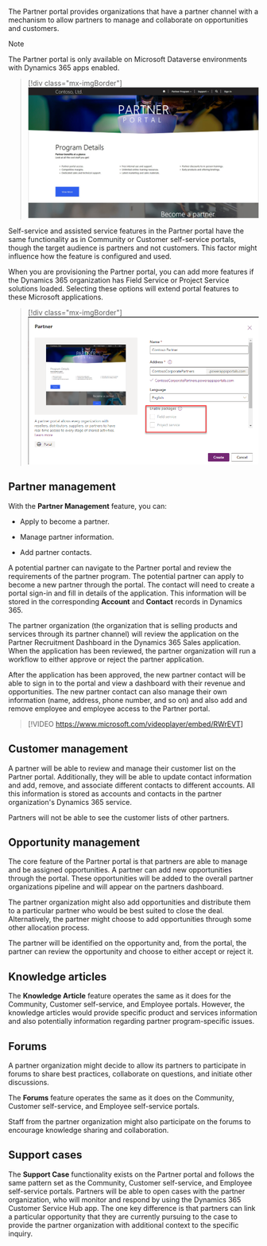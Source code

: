 The Partner portal provides organizations that have a partner channel with a mechanism to allow partners to manage and collaborate on opportunities and customers.

> [!NOTE]
> The Partner portal is only available on Microsoft Dataverse environments with Dynamics 365 apps enabled.

> [!div class="mx-imgBorder"]
> [![Partner Portal Home Page](../media/5-partner-portal-home.png)](../media/5-partner-portal-home.png#lightbox)

Self-service and assisted service features in the Partner portal have the same functionality as in Community or Customer self-service portals, though the target audience is partners and not customers. This factor might influence how the feature is configured and used.

When you are provisioning the Partner portal, you can add more features if the Dynamics 365 organization has Field Service or Project Service solutions loaded. Selecting these options will extend portal features to these Microsoft applications.

> [!div class="mx-imgBorder"]
> [![Enable Packages](../media/5-partner-add-ons.png)](../media/5-partner-add-ons.png#lightbox)

## Partner management

With the **Partner Management** feature, you can:

- Apply to become a partner.

- Manage partner information.

- Add partner contacts.

A potential partner can navigate to the Partner portal and review the requirements of the partner program. The potential partner can apply to become a new partner through the portal. The contact will need to create a portal sign-in and fill in details of the application. This information will be stored in the corresponding **Account** and **Contact** records in Dynamics 365.

The partner organization (the organization that is selling products and services through its partner channel) will review the application on the Partner Recruitment Dashboard in the Dynamics 365 Sales application. When the application has been reviewed, the partner organization will run a workflow to either approve or reject the partner application.

After the application has been approved, the new partner contact will be able to sign in to the portal and view a dashboard with their revenue and opportunities. The new partner contact can also manage their own information (name, address, phone number, and so on) and also add and remove employee and employee access to the Partner portal.

> [!VIDEO https://www.microsoft.com/videoplayer/embed/RWrEVT]

## Customer management

A partner will be able to review and manage their customer list on the Partner portal. Additionally, they will be able to update contact information and add, remove, and associate different contacts to different accounts. All this information is stored as accounts and contacts in the partner organization's Dynamics 365 service.

Partners will not be able to see the customer lists of other partners.

## Opportunity management

The core feature of the Partner portal is that partners are able to manage and be assigned opportunities. A partner can add new opportunities through the portal. These opportunities will be added to the overall partner organizations pipeline and will appear on the partners dashboard.

The partner organization might also add opportunities and distribute them to a particular partner who would be best suited to close the deal. Alternatively, the partner might choose to add opportunities through some other allocation process.  

The partner will be identified on the opportunity and, from the portal, the partner can review the opportunity and choose to either accept or reject it.

## Knowledge articles

The **Knowledge Article** feature operates the same as it does for the Community, Customer self-service, and Employee portals. However, the knowledge articles would provide specific product and services information and also potentially information regarding partner program-specific issues.


## Forums

A partner organization might decide to allow its partners to participate in forums to share best practices, collaborate on questions, and initiate other discussions.  

The **Forums** feature operates the same as it does on the Community, Customer self-service, and Employee self-service portals.

Staff from the partner organization might also participate on the forums to encourage knowledge sharing and collaboration.


## Support cases

The **Support Case** functionality exists on the Partner portal and follows the same pattern set as the Community, Customer self-service, and Employee self-service portals.  Partners will be able to open cases with the partner organization, who will monitor and respond by using the Dynamics 365 Customer Service Hub app. The one key difference is that partners can link a particular opportunity that they are currently pursuing to the case to provide the partner organization with additional context to the specific inquiry. 
